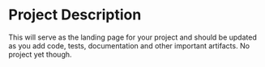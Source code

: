 # Project Description

This will serve as the landing page for your project and should be updated as you add code, tests, documentation and other important artifacts.
No project yet though.
